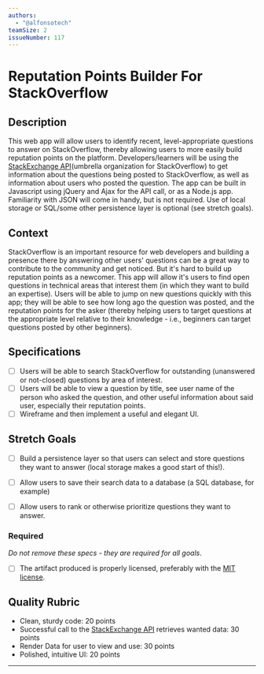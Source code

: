 ```yaml
---
authors:
  - "@alfonsotech"
teamSize: 2
issueNumber: 117
---
```


# Reputation Points Builder For StackOverflow

## Description

This web app will allow users to identify recent, level-appropriate questions to answer on StackOverflow, thereby allowing users to more easily build reputation points on the platform. Developers/learners will be using the [StackExchange API](http://api.stackexchange.com/docs)(umbrella organization for StackOverflow) to get information about the questions being posted to StackOverflow, as well as information about users who posted the question. The app can be built in Javascript using jQuery and Ajax for the API call, or as a Node.js app. Familiarity with JSON will come in handy, but is not required. Use of local storage or SQL/some other persistence layer is optional (see stretch goals).


## Context

StackOverflow is an important resource for web developers and building a presence there by answering other users' questions can be a great way to contribute to the community and get noticed. But it's hard to build up reputation points as a newcomer. This app will allow it's users to find open questions in technical areas that interest them (in which they want to build an expertise). Users will be able to jump on new questions quickly with this app; they will be able to see how long ago the question was posted, and the reputation points for the asker (thereby helping users to target questions at the appropriate level relative to their knowledge - i.e., beginners can target questions posted by other beginners).

## Specifications

- [ ] Users will be able to search StackOverflow for outstanding (unanswered or not-closed) questions by area of interest.
- [ ] Users will be able to view a question by title, see user name of the person who asked the question, and other useful information about said user, especially their reputation points.
- [ ] Wireframe and then implement a useful and elegant UI.

## Stretch Goals
- [ ] Build a persistence layer so that users can select and store questions they want to answer (local storage makes a good start of this!).
- [ ] Allow users to save their search data to a database (a SQL database, for example)
- [ ] Allow users to rank or otherwise prioritize questions they want to answer.


### Required

_Do not remove these specs - they are required for all goals_.

- [ ] The artifact produced is properly licensed, preferably with the [MIT license][mit-license].

## Quality Rubric

- Clean, sturdy code: 20 points
- Successful call to the [StackExchange API](http://api.stackexchange.com/docs) retrieves wanted data: 30 points
- Render Data for user to view and use: 30 points
- Polished, intuitive UI: 20 points

---






[mit-license]: https://opensource.org/licenses/MIT
